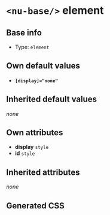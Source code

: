 # `<nu-base/>` element

## Base info
* Type: `element`


## Own default values
* **`[display]="none"`**

## Inherited default values
*none*


## Own attributes
* **display** `style`
* **id** `style`


## Inherited attributes
*none*

## Generated CSS
```css

```
